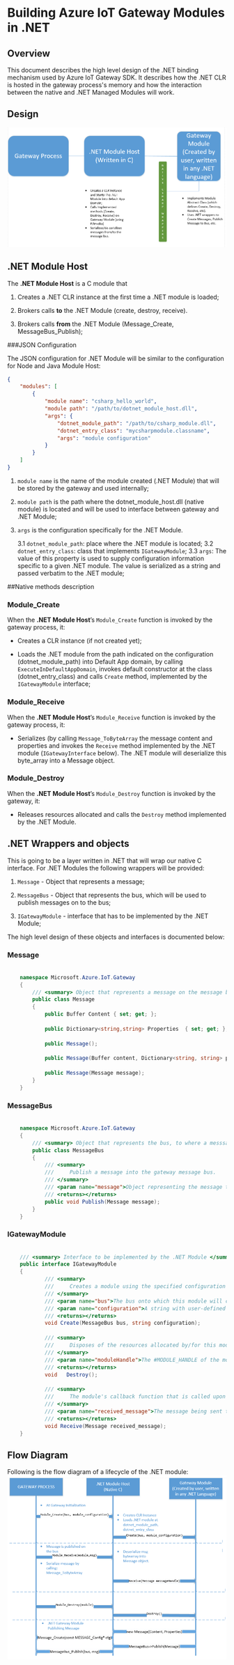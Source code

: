 Building Azure IoT Gateway Modules in .NET
=============================================

Overview
--------

This document describes the high level design of the .NET binding mechanism used by Azure IoT Gateway SDK. 
It describes how the .NET CLR is hosted in the gateway process's memory and how the interaction between the
native and .NET Managed Modules will work.


Design
------
![](images/overall-design.png)


.NET Module Host
----------------
The **.NET Module Host** is a C module that

1. Creates a .NET CLR instance at the first time a .NET module is loaded;

2. Brokers calls **to** the .NET Module (create, destroy, receive).

3. Brokers calls **from** the .NET Module (Message_Create, MessageBus_Publish);

###JSON Configuration

The JSON configuration for .NET Module will be similar to the configuration for Node and Java Module Host:

~~~~~~~~~~~~~~~~~~~~~~~~~~~~~~~~~~~~~~~~~~~~~~~~~~~~~~~~~~~~~~~~~~~~~~~~~~~ JSON
{
    "modules": [
        {
            "module name": "csharp_hello_world",
            "module path": "/path/to/dotnet_module_host.dll",
            "args": {
                "dotnet_module_path": "/path/to/csharp_module.dll",
                "dotnet_entry_class": "mycsharpmodule.classname",
                "args": "module configuration"
            }
        }
    ]
}
~~~~~~~~~~~~~~~~~~~~~~~~~~~~~~~~~~~~~~~~~~~~~~~~~~~~~~~~~~~~~~~~~~~~~~~~~~~

1. `module name` is the name of the module created (.NET Module) that will be stored by the gateway and used internally;

2. `module path` is the path where the dotnet_module_host.dll (native module) is located and will be used to interface between gateway and .NET Module;

3. `args` is the configuration specifically for the .NET Module. 

    3.1 `dotnet_module_path`: place where the .NET module is located;
    3.2 `dotnet_entry_class`: class that implements `IGatewayModule`; 
    3.3 `args`: The value of this property is used to supply configuration information specific to a given .NET module. The value is serialized as a string and passed verbatim to the .NET module;  

##Native methods description
### Module\_Create

When the **.NET Module Host**’s `Module_Create` function is invoked by the
gateway process, it:

-   Creates a CLR instance (if not created yet); 

-   Loads the .NET module from the path indicated on the configuration (dotnet_module_path) into Default App domain, by calling `ExecuteInDefaultAppDomain`, invokes default constructor at the class (dotnet_entry_class) and calls `Create` method, implemented by the `IGatewayModule` interface;

### Module\_Receive

When the **.NET Module Host**’s `Module_Receive` function is invoked by the
gateway process, it:

-   Serializes (by calling `Message_ToByteArray` the message content and properties and invokes the `Receive` method implemented by the .NET module (`IGatewayInterface` below). The .NET module will deserialize this byte_array into a Message object.

### Module\_Destroy

When the **.NET Module Host**’s `Module_Destroy` function is invoked by the
gateway, it:

-   Releases resources allocated and calls the `Destroy` method implemented by the .NET Module.

.NET Wrappers and objects
-------------------------

This is going to be a layer written in .NET that will wrap our native C interface. 
For .NET Modules the following wrappers will be provided:
1. `Message` - Object that represents a message;

2. `MessageBus` - Object that represents the bus, which will be used to publish messages on to the bus;

3. `IGatewayModule` - interface that has to be implemented by the .NET Module; 

The high level design of these objects and interfaces is documented below:

### Message
~~~~~~~~~~~~~~~~~~~~~~~~~~~~~~~~~~~~~~~~~~~~~~~~~~~~~~~~~~~~~~~~~~~~~~~~~~ C#
    
    namespace Microsoft.Azure.IoT.Gateway
    {
        /// <summary> Object that represents a message on the message bus. </summary>
        public class Message
        {
            public Buffer Content { set; get; };
            
            public Dictionary<string,string> Properties  { set; get; };

            public Message();
            
            public Message(Buffer content, Dictionary<string, string> properties); 
            
            public Message(Message message);
        }        
    }
~~~~~~~~~~~~~~~~~~~~~~~~~~~~~~~~~~~~~~~~~~~~~~~~~~~~~~~~~~~~~~~~~~~~~~~~~~


### MessageBus
~~~~~~~~~~~~~~~~~~~~~~~~~~~~~~~~~~~~~~~~~~~~~~~~~~~~~~~~~~~~~~~~~~~~~~~~~~ C#
    
    namespace Microsoft.Azure.IoT.Gateway
    {
        /// <summary> Object that represents the bus, to where a messsage is going to be published </summary>
        public class MessageBus
        {
            /// <summary>
            ///     Publish a message into the gateway message bus. 
            /// </summary>
            /// <param name="message">Object representing the message to be published into the bus.</param>
            /// <returns></returns>
            public void Publish(Message message);
        }        
    }
~~~~~~~~~~~~~~~~~~~~~~~~~~~~~~~~~~~~~~~~~~~~~~~~~~~~~~~~~~~~~~~~~~~~~~~~~~

### IGatewayModule
~~~~~~~~~~~~~~~~~~~~~~~~~~~~~~~~~~~~~~~~~~~~~~~~~~~~~~~~~~~~~~~~~~~~~~~~~~ C#
    
    /// <summary> Interface to be implemented by the .NET Module </summary>
    public interface IGatewayModule
    {
            /// <summary>
            ///     Creates a module using the specified configuration connecting to the specified message bus.
            /// </summary>
            /// <param name="bus">The bus onto which this module will connect.</param>
            /// <param name="configuration">A string with user-defined configuration for this module.</param>
            /// <returns></returns>
            void Create(MessageBus bus, string configuration);
            
            /// <summary>
            ///     Disposes of the resources allocated by/for this module.
            /// </summary>
            /// <param name="moduleHandle">The #MODULE_HANDLE of the module to be destroyed.</param>
            /// <returns></returns>
            void   Destroy();

            /// <summary>
            ///     The module's callback function that is called upon message receipt.
            /// </summary>
            /// <param name="received_message">The message being sent to the module.</param>
            /// <returns></returns>                
            void Receive(Message received_message);                
    }
~~~~~~~~~~~~~~~~~~~~~~~~~~~~~~~~~~~~~~~~~~~~~~~~~~~~~~~~~~~~~~~~~~~~~~~~~~


Flow Diagram
------------

Following is the flow diagram of a lifecycle of the .NET module: 
![](images/flow_chart.png)